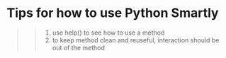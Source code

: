 # Tips for how to use Python Smartly

>> 1. use help() to see how to use a method
>> 2. to keep method clean and reuseful, interaction should be out of the method